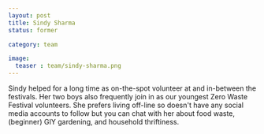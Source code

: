 ```yaml
---
layout: post
title: Sindy Sharma
status: former

category: team

image:
  teaser : team/sindy-sharma.png
---
```


Sindy helped for a long time as on-the-spot volunteer at and in-between the festivals. Her two boys also frequently join in as our youngest Zero Waste Festival volunteers. She prefers living off-line so doesn't have any social media accounts to follow but you can chat with her about food waste, (beginner) GIY gardening, and household thriftiness. 
